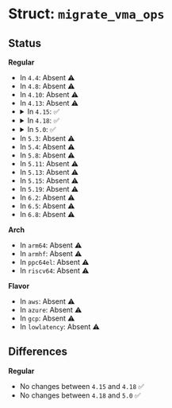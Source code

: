# Struct: <code>migrate_vma_ops</code>

## Status
<b>Regular</b>
<ul>
<li>
In <code>4.4</code>: Absent ⚠️
</li>
<li>
In <code>4.8</code>: Absent ⚠️
</li>
<li>
In <code>4.10</code>: Absent ⚠️
</li>
<li>
In <code>4.13</code>: Absent ⚠️
</li>
<li>
<details>
<summary>In <code>4.15</code>: ✅</summary>

```c
struct migrate_vma_ops {
    void (*alloc_and_copy)(struct vm_area_struct *, const long unsigned int *, long unsigned int *, long unsigned int, long unsigned int, void *);
    void (*finalize_and_map)(struct vm_area_struct *, const long unsigned int *, const long unsigned int *, long unsigned int, long unsigned int, void *);
};
```
</details>
</li>
<li>
<details>
<summary>In <code>4.18</code>: ✅</summary>

```c
struct migrate_vma_ops {
    void (*alloc_and_copy)(struct vm_area_struct *, const long unsigned int *, long unsigned int *, long unsigned int, long unsigned int, void *);
    void (*finalize_and_map)(struct vm_area_struct *, const long unsigned int *, const long unsigned int *, long unsigned int, long unsigned int, void *);
};
```
</details>
</li>
<li>
<details>
<summary>In <code>5.0</code>: ✅</summary>

```c
struct migrate_vma_ops {
    void (*alloc_and_copy)(struct vm_area_struct *, const long unsigned int *, long unsigned int *, long unsigned int, long unsigned int, void *);
    void (*finalize_and_map)(struct vm_area_struct *, const long unsigned int *, const long unsigned int *, long unsigned int, long unsigned int, void *);
};
```
</details>
</li>
<li>
In <code>5.3</code>: Absent ⚠️
</li>
<li>
In <code>5.4</code>: Absent ⚠️
</li>
<li>
In <code>5.8</code>: Absent ⚠️
</li>
<li>
In <code>5.11</code>: Absent ⚠️
</li>
<li>
In <code>5.13</code>: Absent ⚠️
</li>
<li>
In <code>5.15</code>: Absent ⚠️
</li>
<li>
In <code>5.19</code>: Absent ⚠️
</li>
<li>
In <code>6.2</code>: Absent ⚠️
</li>
<li>
In <code>6.5</code>: Absent ⚠️
</li>
<li>
In <code>6.8</code>: Absent ⚠️
</li>
</ul>
<b>Arch</b>
<ul>
<li>
In <code>arm64</code>: Absent ⚠️
</li>
<li>
In <code>armhf</code>: Absent ⚠️
</li>
<li>
In <code>ppc64el</code>: Absent ⚠️
</li>
<li>
In <code>riscv64</code>: Absent ⚠️
</li>
</ul>
<b>Flavor</b>
<ul>
<li>
In <code>aws</code>: Absent ⚠️
</li>
<li>
In <code>azure</code>: Absent ⚠️
</li>
<li>
In <code>gcp</code>: Absent ⚠️
</li>
<li>
In <code>lowlatency</code>: Absent ⚠️
</li>
</ul>

## Differences
<b>Regular</b>
<ul>
<li>
No changes between <code>4.15</code> and <code>4.18</code> ✅
</li>
<li>
No changes between <code>4.18</code> and <code>5.0</code> ✅
</li>
</ul>

